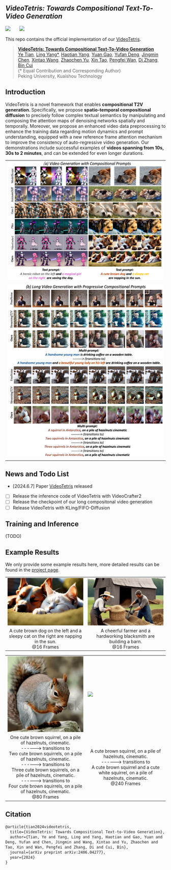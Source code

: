 ## ___***VideoTetris: Towards Compositional Text-To-Video Generation***___
<div align="left">
 <a href='https://arxiv.org/abs/2406.04277'><img src='https://img.shields.io/badge/arXiv-2406.04277-b31b1b.svg'></a> &nbsp;&nbsp;&nbsp;&nbsp;&nbsp;
 <a href='https://videotetris.github.io'><img src='https://img.shields.io/badge/Project-Page-Green'></a> &nbsp;&nbsp;&nbsp;&nbsp;&nbsp;

This repo contains the official implementation of our [VideoTetris](https://arxiv.org/abs/2406.04277).

> [**VideoTetris: Towards Compositional Text-To-Video Generation**](https://arxiv.org/abs/2406.04277)   
> [Ye Tian](https://scholar.google.com/citations?user=vUY_PIUAAAAJ&hl=en),
> [Ling Yang*](https://yangling0818.github.io), 
> [Haotian Yang](https://scholar.google.com/citations?user=LH71RGkAAAAJ&hl=en),
> [Yuan Gao](https://videotetris.github.io/),
> [Yufan Deng](https://videotetris.github.io/),
> [Jingmin Chen](https://videotetris.github.io/),
> [Xintao Wang](https://xinntao.github.io),
> [Zhaochen Yu](https://videotetris.github.io/),
> [Xin Tao](https://scholar.google.com/citations?user=sQ30WyUAAAAJ&hl=en),
> [Pengfei Wan](https://scholar.google.com/citations?user=P6MraaYAAAAJ&hl=en),
> [Di Zhang](https://openreview.net/profile?id=~Di_ZHANG3),
> [Bin Cui](https://cuibinpku.github.io/cuibin_cn.html)   
> (* Equal Contribution and Corresponding Author)
> <br>Peking University, Kuaishou Technology<br>


## Introduction
VideoTetris is a novel framework that enables **compositional T2V generation**. Specifically, we propose **spatio-temporal compositional diffusion** to precisely follow complex textual semantics by manipulating and composing the attention maps of denoising networks spatially and temporally. Moreover, we propose an enhanced video data preprocessing to enhance the training data regarding motion dynamics and prompt understanding, equipped with a new reference frame attention mechanism to improve the consistency of auto-regressive video generation.  Our demonstrations include successful examples of **videos spanning from 10s, 30s to 2 minutes**, and can be extended for even longer durations.
<table class="center">
    <tr>
    <td width=100% style="border: none"><img src="assets/first.png" style="width:100%"></td>
    </tr>
    <tr>
    <td width="100%" style="border: none; text-align: center; word-wrap: break-word">
</td>
  </tr>
    <tr>
    <td width=100% style="border: none"><img src="assets/second.png" style="width:100%"></td>
    </tr>
    <tr>
    <td width="100%" style="border: none; text-align: center; word-wrap: break-word">
</td>
  </tr>
</table>


## News and Todo List
- [2024.6.7] Paper [VideoTetris](https://arxiv.org/abs/2406.04277) released 
- [ ] Release the inference code of VideoTetris with VideoCrafter2
- [ ] Release the checkpoint of our long compositonal video generation
- [ ] Release VideoTetris with KLing/FIFO-Diffusion

## Training and Inference
(TODO)

## Example Results
We only provide some example results here, more detailed results can be found in the [project page](https://videotetris.github.io/).
<table class="center">
    <tr>
    <td width=25% style="border: none"><img src="assets/cat_and_dog.gif" style="width:100%"></td>
    <td width=25% style="border: none"><img src="assets/farmer_and_blacksmith.gif" style="width:100%"></td>
  <tr>
    <td width="25%" style="border: none; text-align: center; word-wrap: break-word">A cute brown dog on the left and a sleepy cat on the right are napping in the sun. <br> @16 Frames</td>
    <td width="25%" style="border: none; text-align: center; word-wrap: break-word">A cheerful farmer and a hardworking blacksmith are building a barn. <br> @16 Frames</td>
  </tr>
</table>

<table class="center">
    <tr>
    <td width=35% style="border: none"><img src="assets/1234.gif" style="width:130%"></td>
    <td width=35% style="border: none"><img src="assets/brown2white.gif" style="width:130%"></td>
  <tr>
    <td width="35%" style="border: none; text-align: center; word-wrap: break-word">One cute brown squirrel, on a pile of hazelnuts, cinematic. <br> ------>  transitions to <br>
Two cute brown squirrels, on a pile of hazelnuts, cinematic. <br> ------>  transitions to <br>
Three cute brown squirrels, on a pile of hazelnuts, cinematic. <br> ------>  transitions to <br>
Four cute brown squirrels, on a pile of hazelnuts, cinematic. <br> 
 @80 Frames</td>
    <td width="35%" style="border: none; text-align: center; word-wrap: break-word">A cute brown squirrel, on a pile of hazelnuts, cinematic. <br> ------>  transitions to <br>
A cute brown squirrel and a cute white squirrel, on a pile of hazelnuts, cinematic.  <br>
 @240 Frames</td>
  </tr>
</table>






## Citation
```
@article{tian2024videotetris,
  title={VideoTetris: Towards Compositional Text-to-Video Generation},
  author={Tian, Ye and Yang, Ling and Yang, Haotian and Gao, Yuan and Deng, Yufan and Chen, Jingmin and Wang, Xintao and Yu, Zhaochen and Tao, Xin and Wan, Pengfei and Zhang, Di and Cui, Bin},
  journal={arXiv preprint arXiv:2406.04277},
  year={2024}
}
```
